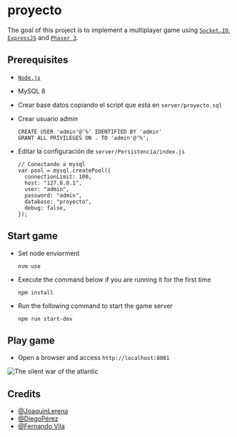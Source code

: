 # proyecto

The goal of this project is to implement a multiplayer game using [`Socket.IO`](https://socket.io/), [`ExpressJS`](https://expressjs.com/) and [`Phaser 3`](https://phaser.io/phaser3).

## Prerequisites

- [`Node.js`](https://nodejs.org/en/)
- MySQL 8
- Crear base datos copiando el script que esta en `server/proyecto.sql`
- Crear usuario admin
  `````
  CREATE USER 'admin'@'%' IDENTIFIED BY 'admin'
  GRANT ALL PRIVILEGES ON . TO 'admin'@'%';
  ``````

- Editar la configuración de `server/Persistencia/index.js`
  ````
  // Conectando a mysql
  var pool = mysql.createPool({
    connectionLimit: 100,
    host: "127.0.0.1",
    user: "admin",
    password: "admin",
    database: "proyecto",
    debug: false,
  });

## Start game

- Set node enviorment
  ```
  nvm use
  ```

- Execute the command below if you are running it for the first time
  ```
  npm install
  ```

- Run the following command to start the game server
  ```
  npm run start-dev
  ```

## Play game
- Open a browser and access `http://localhost:8081`

![The silent war of the atlantic](https://user-images.githubusercontent.com/69306110/156943409-49c96de6-861e-49bf-8102-f2392fd5d0a9.gif)


## Credits
- [@JoaquinLerena](https://github.com/JoaquinLerena)
- [@DiegoPérez](https://github.com/dxp0610)
- [@Fernando Vila](https://github.com/Fvila41)



